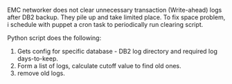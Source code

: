 EMC networker does not clear unnecessary transaction (Write-ahead) logs after DB2 backup. 
They pile up and take limited place. To fix space problem, i schedule with
puppet a cron task to periodically run clearing script.

Python script does the following:

1) Gets config for specific database - DB2 log directory and required log days-to-keep.
2) Form a list of logs, calculate cutoff value to find old ones.
3) remove old logs.